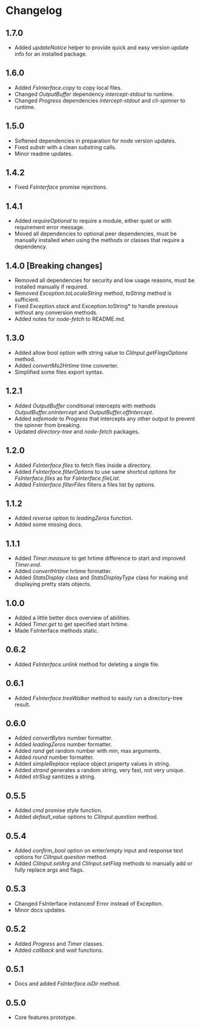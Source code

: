# Changelog

## 1.7.0
 - Added *updateNotice* helper to provide quick and easy version update info for an installed package.

## 1.6.0
 - Added *FsInterface.copy* to copy local files.
 - Changed *OutputBuffer* dependency *intercept-stdout* to runtime.
 - Changed *Progress* dependencies *intercept-stdout* and *cli-spinner* to runtime.

## 1.5.0
 - Softened dependencies in preparation for node version updates.
 - Fixed *substr* with a clean *substring* calls.
 - Minor readme updates.

## 1.4.2
 - Fixed *FsInterface* promise rejections.

## 1.4.1
 - Added *requireOptional* to require a module, either quiet or with requirement error message.
 - Moved all dependencies to optional peer dependencies, must be manually installed when using the methods or classes that require a dependency.

## 1.4.0 [**Breaking changes**]
 - Removed all dependencies for security and low usage reasons, must be installed manually if required.
 - Removed *Exception.toLocaleString* method, *toString* method is sufficient.
 - Fixed *Exception.stack* and Exception.toString* to handle previous without any conversion methods.
 - Added notes for *node-fetch* to README.md.

## 1.3.0
 - Added allow bool option with string value to *CliInput.getFlagsOptions* method.
 - Added *convertMs2Hrtime* time converter.
 - Simplified some files export syntax.

## 1.2.1
 - Added *OutputBuffer* conditional intercepts with methods *OutputBuffer.onIntercept* and *OutputBuffer.offIntercept*.
 - Added *safemode* to *Progress* that intercepts any other output to prevent the spinner from breaking.
 - Updated *directory-tree* and *node-fetch* packages.

## 1.2.0
 - Added *FsInterface.files* to fetch files inside a directory.
 - Added *FsInterface.filterOptions* to use same shortcut options for *FsInterface.files* as for *FsInterface.fileList*.
 - Added *FsInterface.filterFiles* filters a files list by options.

## 1.1.2
 - Added *reverse* option to *leadingZeros* function.
 - Added some missing docs.

## 1.1.1
 - Added *Timer.measure* to get hrtime difference to start and improved *Timer.end*.
 - Added *convertHrtime* hrtime formatter.
 - Added *StatsDisplay* class and *StatsDisplayType* class for making and displaying pretty stats objects.

## 1.0.0
 - Added a little better docs overview of abilities.
 - Added *Timer.get* to get specified start hrtime.
 - Made FsInterface methods static.

## 0.6.2
 - Added *FsInterface.unlink* method for deleting a single file.

## 0.6.1
 - Added *FsInterface.treeWalker* method to easily run a directory-tree result.

## 0.6.0
 - Added *convertBytes* number formatter.
 - Added *leadingZeros* number formatter.
 - Added *rand* get random number with min, max arguments.
 - Added *round* number formatter.
 - Added *simpleReplace* replace object property values in string.
 - Added *strand* generates a random string, very fast, not very unique.
 - Added *strSlug* sanitizes a string.

## 0.5.5
 - Added *cmd* promise style function.
 - Added *default_value* options to *CliInput.question* method.

## 0.5.4
 - Added *confirm_bool* option on enter/empty input and response text options for *CliInput.question* method.
 - Added *CliInput.setArg* and *CliInput.setFlag* methods to manually add or fully replace args and flags.

## 0.5.3
 - Changed FsInterface instanceof Error instead of Exception.
 - Minor docs updates.

## 0.5.2
 - Added *Progress* and *Timer* classes.
 - Added *callback* and *wait* functions.

## 0.5.1
 - Docs and added *FsInterface.isDir* method.

## 0.5.0
 - Core features prototype.
